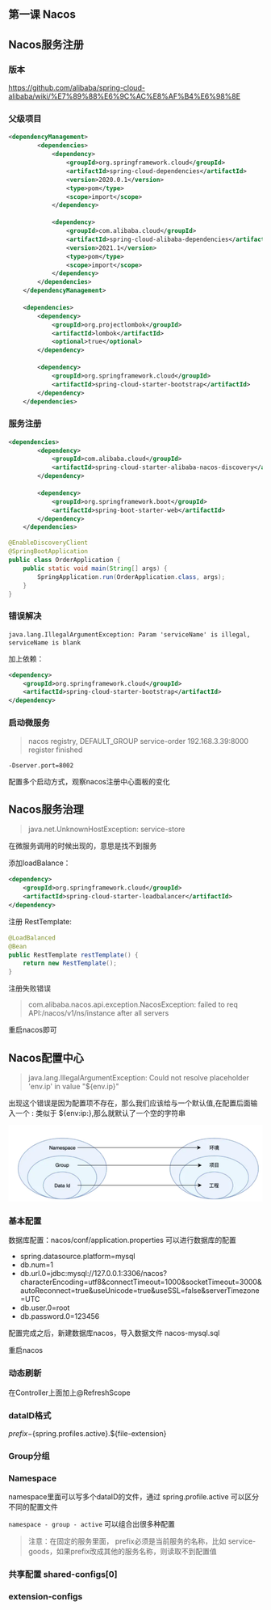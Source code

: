 ## 第一课 Nacos
## Nacos服务注册
### 版本
https://github.com/alibaba/spring-cloud-alibaba/wiki/%E7%89%88%E6%9C%AC%E8%AF%B4%E6%98%8E

### 父级项目
```xml
<dependencyManagement>
        <dependencies>
            <dependency>
                <groupId>org.springframework.cloud</groupId>
                <artifactId>spring-cloud-dependencies</artifactId>
                <version>2020.0.1</version>
                <type>pom</type>
                <scope>import</scope>
            </dependency>

            <dependency>
                <groupId>com.alibaba.cloud</groupId>
                <artifactId>spring-cloud-alibaba-dependencies</artifactId>
                <version>2021.1</version>
                <type>pom</type>
                <scope>import</scope>
            </dependency>
        </dependencies>
    </dependencyManagement>

    <dependencies>
        <dependency>
            <groupId>org.projectlombok</groupId>
            <artifactId>lombok</artifactId>
            <optional>true</optional>
        </dependency>

        <dependency>
            <groupId>org.springframework.cloud</groupId>
            <artifactId>spring-cloud-starter-bootstrap</artifactId>
        </dependency>
    </dependencies>
```

### 服务注册
```xml
<dependencies>
        <dependency>
            <groupId>com.alibaba.cloud</groupId>
            <artifactId>spring-cloud-starter-alibaba-nacos-discovery</artifactId>
        </dependency>

        <dependency>
            <groupId>org.springframework.boot</groupId>
            <artifactId>spring-boot-starter-web</artifactId>
        </dependency>
    </dependencies>
```

```java
@EnableDiscoveryClient
@SpringBootApplication
public class OrderApplication {
    public static void main(String[] args) {
        SpringApplication.run(OrderApplication.class, args);
    }
}

```
### 错误解决
```
java.lang.IllegalArgumentException: Param 'serviceName' is illegal, serviceName is blank
```

加上依赖：
```xml
<dependency>
    <groupId>org.springframework.cloud</groupId>
    <artifactId>spring-cloud-starter-bootstrap</artifactId>
</dependency>

```

### 启动微服务
> nacos registry, DEFAULT_GROUP service-order 192.168.3.39:8000 register finished

```
-Dserver.port=8002
```

配置多个启动方式，观察nacos注册中心面板的变化

## Nacos服务治理

> java.net.UnknownHostException: service-store

在微服务调用的时候出现的，意思是找不到服务

添加loadBalance：
```xml
<dependency>
    <groupId>org.springframework.cloud</groupId>
    <artifactId>spring-cloud-starter-loadbalancer</artifactId>
</dependency>
```

注册 RestTemplate:
```java
@LoadBalanced
@Bean
public RestTemplate restTemplate() {
    return new RestTemplate();
}
```

注册失败错误
> com.alibaba.nacos.api.exception.NacosException: failed to req API:/nacos/v1/ns/instance after all servers

重启nacos即可

## Nacos配置中心

> java.lang.IllegalArgumentException: Could not resolve placeholder 'env.ip' in value "${env.ip}"

出现这个错误是因为配置项不存在，那么我们应该给与一个默认值,在配置后面输入一个 : 类似于 ${env:ip:},那么就默认了一个空的字符串

![img.png](files/img.png)
### 基本配置
数据库配置：nacos/conf/application.properties  可以进行数据库的配置
- spring.datasource.platform=mysql
- db.num=1
- db.url.0=jdbc:mysql://127.0.0.1:3306/nacos?characterEncoding=utf8&connectTimeout=1000&socketTimeout=3000&autoReconnect=true&useUnicode=true&useSSL=false&serverTimezone=UTC
- db.user.0=root
- db.password.0=123456

配置完成之后，新建数据库nacos，导入数据文件 nacos-mysql.sql

重启nacos

### 动态刷新
在Controller上面加上@RefreshScope

### dataID格式
${prefix}-${spring.profiles.active}.${file-extension}

### Group分组


### Namespace

namespace里面可以写多个dataID的文件，通过 spring.profile.active 可以区分不同的配置文件

`namespace - group - active` 可以组合出很多种配置

> 注意：在固定的服务里面， prefix必须是当前服务的名称，比如 service-goods，如果prefix改成其他的服务名称，则读取不到配置值

### 共享配置 shared-configs[0]
### extension-configs
